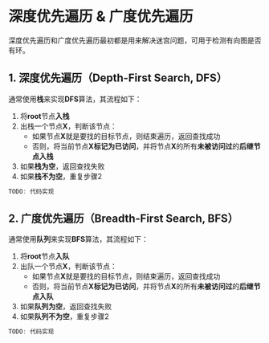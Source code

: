 # 深度优先遍历 & 广度优先遍历
深度优先遍历和广度优先遍历最初都是用来解决迷宫问题，可用于检测有向图是否有环。

## 1. 深度优先遍历（Depth-First Search, DFS）
通常使用**栈**来实现**DFS**算法，其流程如下：
1. 将**root**节点**入栈**
2. 出栈一个节点**X**，判断该节点：
    - 如果节点**X**就是要找的目标节点，则结束遍历，返回查找成功
    - 否则，将当前节点**X标记为已访问**，并将节点**X**的所有**未被访问过**的**后继节点入栈**
3. 如果**栈为空**，返回查找失败
4. 如果**栈不为空**，重复步骤2
```C++
TODO: 代码实现
```

## 2. 广度优先遍历（Breadth-First Search, BFS）
通常使用**队列**来实现**BFS**算法，其流程如下：
1. 将**root**节点**入队**
2. 出队一个节点**X**，判断该节点：
    - 如果节点**X**就是要找的目标节点，则结束遍历，返回查找成功
    - 否则，将当前节点**X标记为已访问**，并将节点**X**的所有**未被访问过**的**后继节点入队**
3. 如果**队列为空**，返回查找失败
4. 如果**队列不为空**，重复步骤2

```C++
TODO: 代码实现
```

